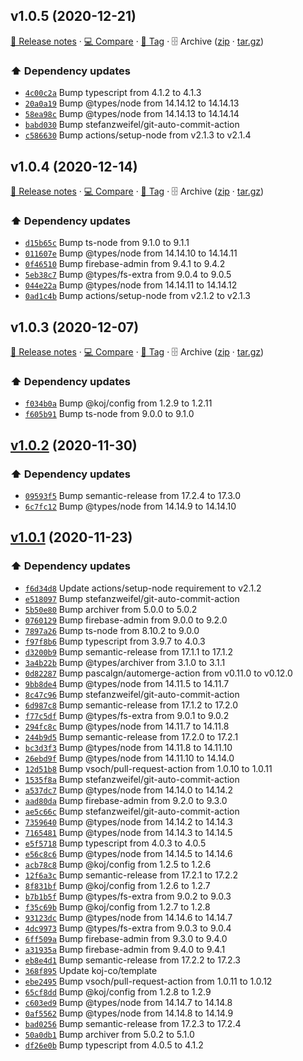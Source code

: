 ## v1.0.5 (2020-12-21)

[📝 Release notes](https://github.com/koj-co/firebase-github-backup/releases/tag/v1.0.5) · [💻 Compare](https://github.com/koj-co/firebase-github-backup/compare/v1.0.4...v1.0.5) · [🔖 Tag](https://github.com/koj-co/firebase-github-backup/tree/v1.0.5) · 🗄️ Archive ([zip](https://github.com/koj-co/firebase-github-backup/archive/v1.0.5.zip) · [tar.gz](https://github.com/koj-co/firebase-github-backup/archive/v1.0.5.tar.gz))

### ⬆️ Dependency updates

- [`4c00c2a`](https://github.com/koj-co/firebase-github-backup/commit/4c00c2a)  Bump typescript from 4.1.2 to 4.1.3
- [`20a0a19`](https://github.com/koj-co/firebase-github-backup/commit/20a0a19)  Bump @types/node from 14.14.12 to 14.14.13
- [`58ea98c`](https://github.com/koj-co/firebase-github-backup/commit/58ea98c)  Bump @types/node from 14.14.13 to 14.14.14
- [`babd030`](https://github.com/koj-co/firebase-github-backup/commit/babd030)  Bump stefanzweifel/git-auto-commit-action
- [`c586630`](https://github.com/koj-co/firebase-github-backup/commit/c586630)  Bump actions/setup-node from v2.1.3 to v2.1.4

## v1.0.4 (2020-12-14)

[📝 Release notes](https://github.com/koj-co/firebase-github-backup/releases/tag/v1.0.4) · [💻 Compare](https://github.com/koj-co/firebase-github-backup/compare/v1.0.3...v1.0.4) · [🔖 Tag](https://github.com/koj-co/firebase-github-backup/tree/v1.0.4) · 🗄️ Archive ([zip](https://github.com/koj-co/firebase-github-backup/archive/v1.0.4.zip) · [tar.gz](https://github.com/koj-co/firebase-github-backup/archive/v1.0.4.tar.gz))

### ⬆️ Dependency updates

- [`d15b65c`](https://github.com/koj-co/firebase-github-backup/commit/d15b65c)  Bump ts-node from 9.1.0 to 9.1.1
- [`011607e`](https://github.com/koj-co/firebase-github-backup/commit/011607e)  Bump @types/node from 14.14.10 to 14.14.11
- [`0f46510`](https://github.com/koj-co/firebase-github-backup/commit/0f46510)  Bump firebase-admin from 9.4.1 to 9.4.2
- [`5eb38c7`](https://github.com/koj-co/firebase-github-backup/commit/5eb38c7)  Bump @types/fs-extra from 9.0.4 to 9.0.5
- [`044e22a`](https://github.com/koj-co/firebase-github-backup/commit/044e22a)  Bump @types/node from 14.14.11 to 14.14.12
- [`0ad1c4b`](https://github.com/koj-co/firebase-github-backup/commit/0ad1c4b)  Bump actions/setup-node from v2.1.2 to v2.1.3

## v1.0.3 (2020-12-07)

[📝 Release notes](https://github.com/koj-co/firebase-github-backup/releases/tag/v1.0.3) · [💻 Compare](https://github.com/koj-co/firebase-github-backup/compare/v1.0.2...v1.0.3) · [🔖 Tag](https://github.com/koj-co/firebase-github-backup/tree/v1.0.3) · 🗄️ Archive ([zip](https://github.com/koj-co/firebase-github-backup/archive/v1.0.3.zip) · [tar.gz](https://github.com/koj-co/firebase-github-backup/archive/v1.0.3.tar.gz))

### ⬆️ Dependency updates

- [`f034b0a`](https://github.com/koj-co/firebase-github-backup/commit/f034b0a)  Bump @koj/config from 1.2.9 to 1.2.11
- [`f605b91`](https://github.com/koj-co/firebase-github-backup/commit/f605b91)  Bump ts-node from 9.0.0 to 9.1.0

## [v1.0.2](https://github.com/koj-co/firebase-github-backup/compare/v1.0.1...v1.0.2) (2020-11-30)

### ⬆️ Dependency updates

- [`09593f5`](https://github.com/koj-co/firebase-github-backup/commit/09593f5)  Bump semantic-release from 17.2.4 to 17.3.0
- [`6c7fc12`](https://github.com/koj-co/firebase-github-backup/commit/6c7fc12)  Bump @types/node from 14.14.9 to 14.14.10

## [v1.0.1](https://github.com/koj-co/firebase-github-backup/compare/v1.0.0...v1.0.1) (2020-11-23)

### ⬆️ Dependency updates

- [`f6d34d8`](https://github.com/koj-co/firebase-github-backup/commit/f6d34d8)  Update actions/setup-node requirement to v2.1.2
- [`e518097`](https://github.com/koj-co/firebase-github-backup/commit/e518097)  Bump stefanzweifel/git-auto-commit-action
- [`5b50e80`](https://github.com/koj-co/firebase-github-backup/commit/5b50e80)  Bump archiver from 5.0.0 to 5.0.2
- [`0760129`](https://github.com/koj-co/firebase-github-backup/commit/0760129)  Bump firebase-admin from 9.0.0 to 9.2.0
- [`7897a26`](https://github.com/koj-co/firebase-github-backup/commit/7897a26)  Bump ts-node from 8.10.2 to 9.0.0
- [`f97f8b6`](https://github.com/koj-co/firebase-github-backup/commit/f97f8b6)  Bump typescript from 3.9.7 to 4.0.3
- [`d3200b9`](https://github.com/koj-co/firebase-github-backup/commit/d3200b9)  Bump semantic-release from 17.1.1 to 17.1.2
- [`3a4b22b`](https://github.com/koj-co/firebase-github-backup/commit/3a4b22b)  Bump @types/archiver from 3.1.0 to 3.1.1
- [`0d82287`](https://github.com/koj-co/firebase-github-backup/commit/0d82287)  Bump pascalgn/automerge-action from v0.11.0 to v0.12.0
- [`9bb8de4`](https://github.com/koj-co/firebase-github-backup/commit/9bb8de4)  Bump @types/node from 14.11.5 to 14.11.7
- [`8c47c96`](https://github.com/koj-co/firebase-github-backup/commit/8c47c96)  Bump stefanzweifel/git-auto-commit-action
- [`6d987c8`](https://github.com/koj-co/firebase-github-backup/commit/6d987c8)  Bump semantic-release from 17.1.2 to 17.2.0
- [`f77c5df`](https://github.com/koj-co/firebase-github-backup/commit/f77c5df)  Bump @types/fs-extra from 9.0.1 to 9.0.2
- [`294fc8c`](https://github.com/koj-co/firebase-github-backup/commit/294fc8c)  Bump @types/node from 14.11.7 to 14.11.8
- [`244b9d5`](https://github.com/koj-co/firebase-github-backup/commit/244b9d5)  Bump semantic-release from 17.2.0 to 17.2.1
- [`bc3d3f3`](https://github.com/koj-co/firebase-github-backup/commit/bc3d3f3)  Bump @types/node from 14.11.8 to 14.11.10
- [`26ebd9f`](https://github.com/koj-co/firebase-github-backup/commit/26ebd9f)  Bump @types/node from 14.11.10 to 14.14.0
- [`12d51b8`](https://github.com/koj-co/firebase-github-backup/commit/12d51b8)  Bump vsoch/pull-request-action from 1.0.10 to 1.0.11
- [`1535f8a`](https://github.com/koj-co/firebase-github-backup/commit/1535f8a)  Bump stefanzweifel/git-auto-commit-action
- [`a537dc7`](https://github.com/koj-co/firebase-github-backup/commit/a537dc7)  Bump @types/node from 14.14.0 to 14.14.2
- [`aad80da`](https://github.com/koj-co/firebase-github-backup/commit/aad80da)  Bump firebase-admin from 9.2.0 to 9.3.0
- [`ae5c66c`](https://github.com/koj-co/firebase-github-backup/commit/ae5c66c)  Bump stefanzweifel/git-auto-commit-action
- [`7359640`](https://github.com/koj-co/firebase-github-backup/commit/7359640)  Bump @types/node from 14.14.2 to 14.14.3
- [`7165481`](https://github.com/koj-co/firebase-github-backup/commit/7165481)  Bump @types/node from 14.14.3 to 14.14.5
- [`e5f5718`](https://github.com/koj-co/firebase-github-backup/commit/e5f5718)  Bump typescript from 4.0.3 to 4.0.5
- [`e56c8c6`](https://github.com/koj-co/firebase-github-backup/commit/e56c8c6)  Bump @types/node from 14.14.5 to 14.14.6
- [`acb78c8`](https://github.com/koj-co/firebase-github-backup/commit/acb78c8)  Bump @koj/config from 1.2.5 to 1.2.6
- [`12f6a3c`](https://github.com/koj-co/firebase-github-backup/commit/12f6a3c)  Bump semantic-release from 17.2.1 to 17.2.2
- [`8f831bf`](https://github.com/koj-co/firebase-github-backup/commit/8f831bf)  Bump @koj/config from 1.2.6 to 1.2.7
- [`b7b1b5f`](https://github.com/koj-co/firebase-github-backup/commit/b7b1b5f)  Bump @types/fs-extra from 9.0.2 to 9.0.3
- [`f35c69b`](https://github.com/koj-co/firebase-github-backup/commit/f35c69b)  Bump @koj/config from 1.2.7 to 1.2.8
- [`93123dc`](https://github.com/koj-co/firebase-github-backup/commit/93123dc)  Bump @types/node from 14.14.6 to 14.14.7
- [`4dc9973`](https://github.com/koj-co/firebase-github-backup/commit/4dc9973)  Bump @types/fs-extra from 9.0.3 to 9.0.4
- [`6ff509a`](https://github.com/koj-co/firebase-github-backup/commit/6ff509a)  Bump firebase-admin from 9.3.0 to 9.4.0
- [`a31935a`](https://github.com/koj-co/firebase-github-backup/commit/a31935a)  Bump firebase-admin from 9.4.0 to 9.4.1
- [`eb8e4d1`](https://github.com/koj-co/firebase-github-backup/commit/eb8e4d1)  Bump semantic-release from 17.2.2 to 17.2.3
- [`368f895`](https://github.com/koj-co/firebase-github-backup/commit/368f895)  Update koj-co/template
- [`ebe2495`](https://github.com/koj-co/firebase-github-backup/commit/ebe2495)  Bump vsoch/pull-request-action from 1.0.11 to 1.0.12
- [`65cf8dd`](https://github.com/koj-co/firebase-github-backup/commit/65cf8dd)  Bump @koj/config from 1.2.8 to 1.2.9
- [`c603ed9`](https://github.com/koj-co/firebase-github-backup/commit/c603ed9)  Bump @types/node from 14.14.7 to 14.14.8
- [`0af5562`](https://github.com/koj-co/firebase-github-backup/commit/0af5562)  Bump @types/node from 14.14.8 to 14.14.9
- [`bad0256`](https://github.com/koj-co/firebase-github-backup/commit/bad0256)  Bump semantic-release from 17.2.3 to 17.2.4
- [`50a0db1`](https://github.com/koj-co/firebase-github-backup/commit/50a0db1)  Bump archiver from 5.0.2 to 5.1.0
- [`df26e0b`](https://github.com/koj-co/firebase-github-backup/commit/df26e0b)  Bump typescript from 4.0.5 to 4.1.2
